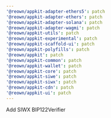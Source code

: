```yaml
---
'@reown/appkit-adapter-ethers5': patch
'@reown/appkit-adapter-ethers': patch
'@reown/appkit-adapter-solana': patch
'@reown/appkit-adapter-wagmi': patch
'@reown/appkit-utils': patch
'@reown/appkit-experimental': patch
'@reown/appkit-scaffold-ui': patch
'@reown/appkit-polyfills': patch
'@reown/appkit': patch
'@reown/appkit-common': patch
'@reown/appkit-wallet': patch
'@reown/appkit-core': patch
'@reown/appkit-siwe': patch
'@reown/appkit-siwx': patch
'@reown/appkit-cdn': patch
'@reown/appkit-ui': patch
---
```


Add SIWX BIP122Verifier
